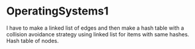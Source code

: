 # OperatingSystems1

I have to make a linked list of edges and then make a hash table with a collision avoidance strategy 
using linked list for items with same hashes. Hash table of nodes.